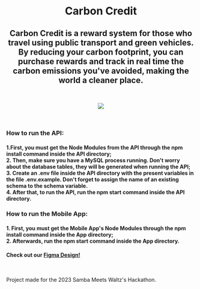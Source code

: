 <div align="center"><h1>Carbon Credit</h1>

<h2>Carbon Credit is a reward system for those who travel using public transport and green vehicles. By reducing your carbon footprint, you can purchase rewards and track in real time the carbon emissions you've avoided, making the world a cleaner place.</h2><br> 

<img src="https://media.discordapp.net/attachments/1146964813340213339/1148043029849067600/CC.png?width=300&height=167"></div><br>

<h3>How to run the API:</h3>
<h4>1.First, you must get the Node Modules from the API through the npm install command inside the API directory;<br>
2. Then, make sure you have a MySQL process running. Don't worry about the database tables, they will be generated when running the API;<br>
3. Create an .env file inside the API directory with the present variables in the file .env.example. Don't forget to assign the name of an existing schema to the schema variable.<br> 
4. After that, to run the API, run the npm start command inside the API directory.<br></h4>

<h3>How to run the Mobile App:</h3>
<h4>1. First, you must get the Mobile App's Node Modules through the npm install command inside the App directory;<br>
2. Afterwards, run the npm start command inside the App directory.<br></h4>

<h4>Check out our <a href="https://www.figma.com/file%22%3E"> Figma Design!</a></h4><br>

Project made for the 2023 Samba Meets Waltz's Hackathon.

